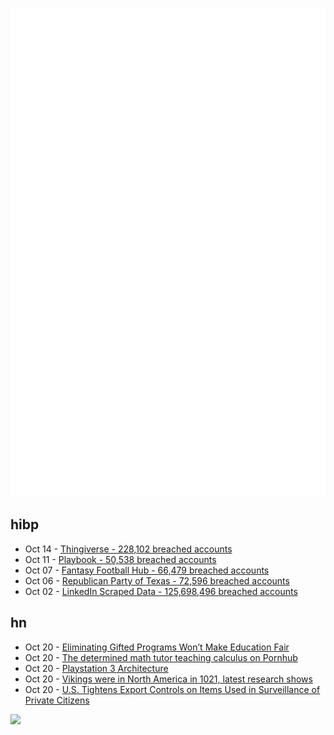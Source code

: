 ![Metrics](https://raw.githubusercontent.com/phixion/phixion/master/metrics.svg)

## hibp

<!--
for https://github.com/phixion/phixion/blob/main/.github/workflows/feeds.yml
-->
<!--START_SECTION:haveibeenpwnd-->
- Oct 14 - [Thingiverse - 228,102 breached accounts](https://haveibeenpwned.com/PwnedWebsites#Thingiverse)
- Oct 11 - [Playbook - 50,538 breached accounts](https://haveibeenpwned.com/PwnedWebsites#Playbook)
- Oct 07 - [Fantasy Football Hub - 66,479 breached accounts](https://haveibeenpwned.com/PwnedWebsites#FantasyFootballHub)
- Oct 06 - [Republican Party of Texas - 72,596 breached accounts](https://haveibeenpwned.com/PwnedWebsites#RepublicanPartyOfTexas)
- Oct 02 - [LinkedIn Scraped Data - 125,698,496 breached accounts](https://haveibeenpwned.com/PwnedWebsites#LinkedInScrape)
<!--END_SECTION:haveibeenpwnd-->

## hn

<!--
for https://github.com/phixion/phixion/blob/main/.github/workflows/feeds.yml
-->
<!--START_SECTION:hn-->
- Oct 20 - [Eliminating Gifted Programs Won’t Make Education Fair](https://americasfuture.org/eliminating-gifted-programs-wont-make-education-fair/)
- Oct 20 - [The determined math tutor teaching calculus on Pornhub](https://melmagazine.com/en-us/story/math-lessons-on-pornhub)
- Oct 20 - [Playstation 3 Architecture](https://www.copetti.org/writings/consoles/playstation-3/)
- Oct 20 - [Vikings were in North America in 1021, latest research shows](https://www.nature.com/articles/s41586-021-03972-8)
- Oct 20 - [U.S. Tightens Export Controls on Items Used in Surveillance of Private Citizens](https://www.commerce.gov/news/press-releases/2021/10/commerce-tightens-export-controls-items-used-surveillance-private)
<!--END_SECTION:hn-->

<!--
for https://yhype.me
-->
![](https://hit.yhype.me/github/profile?user_id=13013670)
